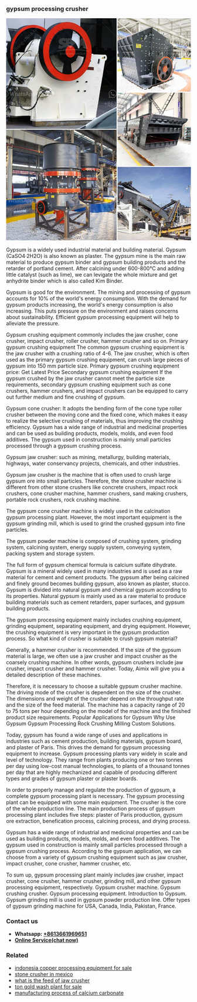 <h3>gypsum processing crusher</h3><img src='1708309571.jpg' alt=''><p>Gypsum is a widely used industrial material and building material. Gypsum (CaSO4·2H2O) is also known as plaster. The gypsum mine is the main raw material to produce gypsum binder and gypsum building products and the retarder of portland cement. After calcining under 600-800°C and adding little catalyst (such as lime), we can levigate the whole mixture and get anhydrite binder which is also called Kim Binder.</p><p>Gypsum is good for the environment. The mining and processing of gypsum accounts for 10% of the world's energy consumption. With the demand for gypsum products increasing, the world's energy consumption is also increasing. This puts pressure on the environment and raises concerns about sustainability. Efficient gypsum processing equipment will help to alleviate the pressure. </p><p>Gypsum crushing equipment commonly includes the jaw crusher, cone crusher, impact crusher, roller crusher, hammer crusher and so on. Primary gypsum crushing equipment The common gypsum crushing equipment is the jaw crusher with a crushing ratio of 4-6. The jaw crusher, which is often used as the primary gypsum crushing equipment, can crush large pieces of gypsum into 150 mm particle size. Primary gypsum crushing equipment price: Get Latest Price Secondary gypsum crushing equipment If the gypsum crushed by the jaw crusher cannot meet the particle size requirements, secondary gypsum crushing equipment such as cone crushers, hammer crushers, and impact crushers can be equipped to carry out further medium and fine crushing of gypsum. </p><p>Gypsum cone crusher: It adopts the bending form of the cone type roller crusher between the moving cone and the fixed cone, which makes it easy to realize the selective crushing of materials, thus improving the crushing efficiency. Gypsum has a wide range of industrial and medicinal properties and can be used as building products, models, molds, and even food additives. The gypsum used in construction is mainly small particles processed through a gypsum crushing process.</p><p>Gypsum jaw crusher: such as mining, metallurgy, building materials, highways, water conservancy projects, chemicals, and other industries. </p><p>Gypsum jaw crusher is the machine that is often used to crush large gypsum ore into small particles. Therefore, the stone crusher machine is different from other stone crushers like concrete crushers, impact rock crushers, cone crusher machine, hammer crushers, sand making crushers, portable rock crushers, rock crushing machine.</p><p>The gypsum cone crusher machine is widely used in the calcination gypsum processing plant. However, the most important equipment is the gypsum grinding mill, which is used to grind the crushed gypsum into fine particles.</p><p>The gypsum powder machine is composed of crushing system, grinding system, calcining system, energy supply system, conveying system, packing system and storage system.</p><p>The full form of gypsum chemical formula is calcium sulfate dihydrate. Gypsum is a mineral widely used in many industries and is used as a raw material for cement and cement products. The gypsum after being calcined and finely ground becomes building gypsum, also known as plaster, stucco. Gypsum is divided into natural gypsum and chemical gypsum according to its properties. Natural gypsum is mainly used as a raw material to produce building materials such as cement retarders, paper surfaces, and gypsum building products. </p><p>The gypsum processing equipment mainly includes crushing equipment, grinding equipment, separating equipment, and drying equipment. However, the crushing equipment is very important in the gypsum production process. So what kind of crusher is suitable to crush gypsum material? </p><p>Generally, a hammer crusher is recommended. If the size of the gypsum material is large, we often use a jaw crusher and impact crusher as the coarsely crushing machine. In other words, gypsum crushers include jaw crusher, impact crusher and hammer crusher. Today, Aimix will give you a detailed description of these machines.</p><p>Therefore, it is necessary to choose a suitable gypsum crusher machine. The driving mode of the crusher is dependent on the size of the crusher. The dimensions and weight of the crusher depend on the throughput rate and the size of the feed material. The machine has a capacity range of 20 to 75 tons per hour depending on the model of the machine and the finished product size requirements. Popular Applications for Gypsum Why Use Gypsum Gypsum Processing Rock Crushing Milling Custom Solutions.</p><p>Today, gypsum has found a wide range of uses and applications in industries such as cement production, building materials, gypsum board, and plaster of Paris. This drives the demand for gypsum processing equipment to increase. Gypsum processing plants vary widely in scale and level of technology. They range from plants producing one or two tonnes per day using low-cost manual technologies, to plants of a thousand tonnes per day that are highly mechanized and capable of producing different types and grades of gypsum plaster or plaster boards.</p><p>In order to properly manage and regulate the production of gypsum, a complete gypsum processing plant is necessary. The gypsum processing plant can be equipped with some main equipment. The crusher is the core of the whole production line. The main production process of gypsum processing plant includes five steps: plaster of Paris production, gypsum ore extraction, benefication process, calcining process, and drying process. </p><p>Gypsum has a wide range of industrial and medicinal properties and can be used as building products, models, molds, and even food additives. The gypsum used in construction is mainly small particles processed through a gypsum crushing process. According to the gypsum application, we can choose from a variety of gypsum crushing equipment such as jaw crusher, impact crusher, cone crusher, hammer crusher, etc. </p><p>To sum up, gypsum processing plant mainly includes jaw crusher, impact crusher, cone crusher, hammer crusher, grinding mill, and other gypsum processing equipment, respectively. Gypsum crusher machine. Gypsum crushing crusher. Gypsum processing equipment. Introduction to Gypsum. Gypsum grinding mill is used in gypsum powder production line. Offer types of gypsum grinding machine for USA, Canada, India, Pakistan, France.</p><h3>Contact us</h3><ul><li><strong>Whatsapp:&nbsp;<a href="https://wa.me/8613661969651">+8613661969651</a></strong></li><li><a href="https://swt.shibang-china.com/?git&amp;zhl&amp;gypsum processing crusher"><strong>Online Service(chat now)</strong></a></li></ul><h3>Related</h3><ul><li><a href='indonesia copper processing equipment for sale.md'>indonesia copper processing equipment for sale</a></li><li><a href='stone crusher in mexico.md'>stone crusher in mexico</a></li><li><a href='what is the feed of jaw crusher.md'>what is the feed of jaw crusher</a></li><li><a href='ton gold wash plant for sale.md'>ton gold wash plant for sale</a></li><li><a href='manufacturing process of calcium carbonate.md'>manufacturing process of calcium carbonate</a></li></ul>